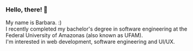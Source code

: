 ###

<div align="left">
  <h3><b>Hello, there! 👋</b></h3>
  My name is Barbara. :)
  <br>
  I recently completed my bachelor's degree in software engineering at the Federal University of Amazonas (also known as UFAM).
  <br>
  I'm interested in web development, software engineering and UI/UX.
  <br>
  <br>
  <br>
  
  </div>
  
  
  
